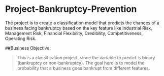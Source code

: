 # Project-Bankruptcy-Prevention
The project is to create a classification model that predicts the chances of a business facing bankruptcy based on the key feature like Industrial Risk, Management Risk, Financial Flexibility, Credibility, Competitiveness, Operating Risk. 

##Business Objective:

>This is a classification project, since the variable to predict is binary (bankruptcy or non-bankruptcy).
>The goal here is to model the probability that a business goes bankrupt from different features.

